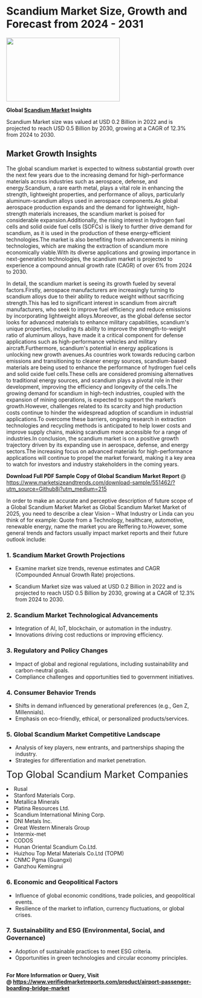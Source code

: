 <H1>Scandium Market Size, Growth and Forecast from 2024 - 2031</H1><img class="aligncenter size-medium wp-image-584254" src="https://thirdeyenews.in/wp-content/uploads/2024/09/Global-Market-Research-300x168.jpeg" alt="" width="300" height="168" /><p><strong>Global&nbsp;<a href="https://www.marketsizeandtrends.com/download-sample/551462/?utm_source=Github8j?utm_medium=215">Scandium Market</a> Insights</strong></p><p>Scandium Market size was valued at USD 0.2 Billion in 2022 and is projected to reach USD 0.5 Billion by 2030, growing at a CAGR of 12.3% from 2024 to 2030.</p><p><h2>Market Growth Insights</h2> <p>The global scandium market is expected to witness substantial growth over the next few years due to the increasing demand for high-performance materials across industries such as aerospace, defense, and energy.Scandium, a rare earth metal, plays a vital role in enhancing the strength, lightweight properties, and performance of alloys, particularly aluminum-scandium alloys used in aerospace components.As global aerospace production expands and the demand for lightweight, high-strength materials increases, the scandium market is poised for considerable expansion.Additionally, the rising interest in hydrogen fuel cells and solid oxide fuel cells (SOFCs) is likely to further drive demand for scandium, as it is used in the production of these energy-efficient technologies.The market is also benefiting from advancements in mining technologies, which are making the extraction of scandium more economically viable.With its diverse applications and growing importance in next-generation technologies, the scandium market is projected to experience a compound annual growth rate (CAGR) of over 6% from 2024 to 2030.</p> <p>In detail, the scandium market is seeing its growth fueled by several factors.Firstly, aerospace manufacturers are increasingly turning to scandium alloys due to their ability to reduce weight without sacrificing strength.This has led to significant interest in scandium from aircraft manufacturers, who seek to improve fuel efficiency and reduce emissions by incorporating lightweight alloys.Moreover, as the global defense sector looks for advanced materials to enhance military capabilities, scandium's unique properties, including its ability to improve the strength-to-weight ratio of aluminum alloys, have made it a critical component for defense applications such as high-performance vehicles and military aircraft.Furthermore, scandium's potential in energy applications is unlocking new growth avenues.As countries work towards reducing carbon emissions and transitioning to cleaner energy sources, scandium-based materials are being used to enhance the performance of hydrogen fuel cells and solid oxide fuel cells.These cells are considered promising alternatives to traditional energy sources, and scandium plays a pivotal role in their development, improving the efficiency and longevity of the cells.The growing demand for scandium in high-tech industries, coupled with the expansion of mining operations, is expected to support the market’s growth.However, challenges related to its scarcity and high production costs continue to hinder the widespread adoption of scandium in industrial applications.To overcome these barriers, ongoing research in extraction technologies and recycling methods is anticipated to help lower costs and improve supply chains, making scandium more accessible for a range of industries.In conclusion, the scandium market is on a positive growth trajectory driven by its expanding use in aerospace, defense, and energy sectors.The increasing focus on advanced materials for high-performance applications will continue to propel the market forward, making it a key area to watch for investors and industry stakeholders in the coming years.</p> <p><span class=""><strong>Download Full PDF Sample Copy of Global Scandium Market Report</strong> @ <a href="https://www.marketsizeandtrends.com/download-sample/551462/?utm_source=Github8j?utm_medium=215" target="_blank">https://www.marketsizeandtrends.com/download-sample/551462/?utm_source=Github8j?utm_medium=215</a></span></p><p>In order to make an accurate and perceptive description of future scope of a Global&nbsp;Scandium Market Market as Global&nbsp;Scandium Market Market of 2025, you need to describe a clear Vision &ndash; What Industry or Linda can you think of for example: Quote from a Technology, healthcare, automotive, renewable energy, name the market you are Reffering to.However, some general trends and factors usually impact market reports and their future outlook include:</p><h3>1.&nbsp;<strong>Scandium Market Growth Projections</strong></h3><ul><li>Examine market size trends, revenue estimates and CAGR (Compounded Annual Growth Rate) projections.</li><li><p>Scandium Market size was valued at USD 0.2 Billion in 2022 and is projected to reach USD 0.5 Billion by 2030, growing at a CAGR of 12.3% from 2024 to 2030.</p></li></ul><h3>2.&nbsp;<strong>Scandium Market Technological Advancements</strong></h3><ul><li>Integration of AI, IoT, blockchain, or automation in the industry.</li><li>Innovations driving cost reductions or improving efficiency.</li></ul><h3>3.&nbsp;<strong>Regulatory and Policy Changes</strong></h3><ul><li>Impact of global and regional regulations, including sustainability and carbon-neutral goals.</li><li>Compliance challenges and opportunities tied to government initiatives.</li></ul><h3>4.&nbsp;<strong>Consumer Behavior Trends</strong></h3><ul><li>Shifts in demand influenced by generational preferences (e.g., Gen Z, Millennials).</li><li>Emphasis on eco-friendly, ethical, or personalized products/services.</li></ul><h3>5.&nbsp;<strong>Global Scandium Market Competitive Landscape</strong></h3><ul><li>Analysis of key players, new entrants, and partnerships shaping the industry.</li><li>Strategies for differentiation and market penetration.</li></ul><p data-pm-slice="1 1 []"><span style="color: inherit; font-family: inherit; font-size: 25px;">Top Global Scandium Market Companies</span></p><div class="" data-test-id=""><p><li>Rusal</li><li> Stanford Materials Corp.</li><li> Metallica Minerals</li><li> Platina Resources Ltd.</li><li> Scandium International Mining Corp.</li><li> DNI Metals Inc.</li><li> Great Western Minerals Group</li><li> Intermix-met</li><li> CODOS</li><li> Hunan Oriental Scandium Co.Ltd.</li><li> Huizhou Top Metal Materials Co.Ltd (TOPM)</li><li> CNMC Pgma (Guangxi)</li><li> Ganzhou Kemingrui</li></p></div><h3>6.&nbsp;<strong>Economic and Geopolitical Factors</strong></h3><ul><li>Influence of global economic conditions, trade policies, and geopolitical events.</li><li>Resilience of the market to inflation, currency fluctuations, or global crises.</li></ul><h3>7.&nbsp;<strong>Sustainability and ESG (Environmental, Social, and Governance)</strong></h3><ul><li>Adoption of sustainable practices to meet ESG criteria.</li><li>Opportunities in green technologies and circular economy principles.</li></ul><h2><strong style="font-size: 14px;">For More Information or Query, Visit @&nbsp;</strong><a style="background-color: #ffffff; font-size: 14px;" href="https://www.marketsizeandtrends.com/report/scandium-market/" target="_blank">https://www.verifiedmarketreports.com/product/airport-passenger-boarding-bridge-market</a></h2>